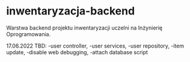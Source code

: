 # inwentaryzacja-backend

Warstwa backend projektu inwentaryzacji uczelni na Inżynierię Oprogramowania.


17.06.2022
TBD:
-user controller,
-user services,
-user repository,
-item update,
-disable web debugging,
-attach database script